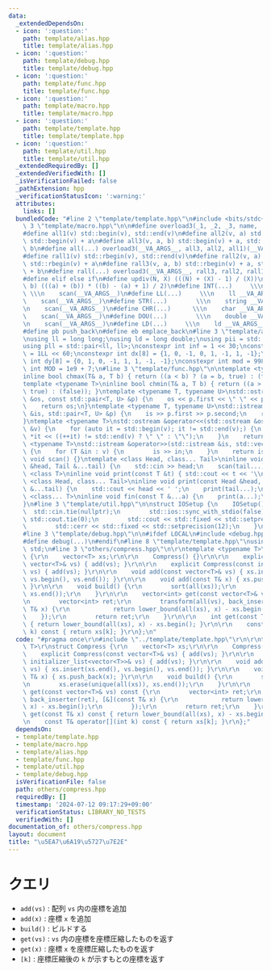 ```yaml
---
data:
  _extendedDependsOn:
  - icon: ':question:'
    path: template/alias.hpp
    title: template/alias.hpp
  - icon: ':question:'
    path: template/debug.hpp
    title: template/debug.hpp
  - icon: ':question:'
    path: template/func.hpp
    title: template/func.hpp
  - icon: ':question:'
    path: template/macro.hpp
    title: template/macro.hpp
  - icon: ':question:'
    path: template/template.hpp
    title: template/template.hpp
  - icon: ':question:'
    path: template/util.hpp
    title: template/util.hpp
  _extendedRequiredBy: []
  _extendedVerifiedWith: []
  _isVerificationFailed: false
  _pathExtension: hpp
  _verificationStatusIcon: ':warning:'
  attributes:
    links: []
  bundledCode: "#line 2 \"template/template.hpp\"\n#include <bits/stdc++.h>\n#line\
    \ 3 \"template/macro.hpp\"\n\n#define overload3(_1, _2, _3, name, ...) name\n\
    #define all1(v) std::begin(v), std::end(v)\n#define all2(v, a) std::begin(v),\
    \ std::begin(v) + a\n#define all3(v, a, b) std::begin(v) + a, std::begin(v) +\
    \ b\n#define all(...) overload3(__VA_ARGS__, all3, all2, all1)(__VA_ARGS__)\n\
    #define rall1(v) std::rbegin(v), std::rend(v)\n#define rall2(v, a) std::rbegin(v),\
    \ std::rbegin(v) + a\n#define rall3(v, a, b) std::rbegin(v) + a, std::rbegin(v)\
    \ + b\n#define rall(...) overload3(__VA_ARGS__, rall3, rall2, rall1)(__VA_ARGS__)\n\
    #define elif else if\n#define updiv(N, X) (((N) + (X) - 1) / (X))\n#define sigma(a,\
    \ b) (((a) + (b)) * ((b) - (a) + 1) / 2)\n#define INT(...)     \\\n    int __VA_ARGS__;\
    \ \\\n    scan(__VA_ARGS__)\n#define LL(...)     \\\n    ll __VA_ARGS__; \\\n\
    \    scan(__VA_ARGS__)\n#define STR(...)        \\\n    string __VA_ARGS__; \\\
    \n    scan(__VA_ARGS__)\n#define CHR(...)      \\\n    char __VA_ARGS__; \\\n\
    \    scan(__VA_ARGS__)\n#define DOU(...)        \\\n    double __VA_ARGS__; \\\
    \n    scan(__VA_ARGS__)\n#define LD(...)     \\\n    ld __VA_ARGS__; \\\n    scan(__VA_ARGS__)\n\
    #define pb push_back\n#define eb emplace_back\n#line 3 \"template/alias.hpp\"\n\
    \nusing ll = long long;\nusing ld = long double;\nusing pii = std::pair<int, int>;\n\
    using pll = std::pair<ll, ll>;\nconstexpr int inf = 1 << 30;\nconstexpr ll INF\
    \ = 1LL << 60;\nconstexpr int dx[8] = {1, 0, -1, 0, 1, -1, 1, -1};\nconstexpr\
    \ int dy[8] = {0, 1, 0, -1, 1, 1, -1, -1};\nconstexpr int mod = 998244353;\nconstexpr\
    \ int MOD = 1e9 + 7;\n#line 3 \"template/func.hpp\"\n\ntemplate <typename T>\n\
    inline bool chmax(T& a, T b) { return ((a < b) ? (a = b, true) : (false)); }\n\
    template <typename T>\ninline bool chmin(T& a, T b) { return ((a > b) ? (a = b,\
    \ true) : (false)); }\ntemplate <typename T, typename U>\nstd::ostream &operator<<(std::ostream\
    \ &os, const std::pair<T, U> &p) {\n    os << p.first << \" \" << p.second;\n\
    \    return os;\n}\ntemplate <typename T, typename U>\nstd::istream &operator>>(std::istream\
    \ &is, std::pair<T, U> &p) {\n    is >> p.first >> p.second;\n    return is;\n\
    }\ntemplate <typename T>\nstd::ostream &operator<<(std::ostream &os, const std::vector<T>\
    \ &v) {\n    for (auto it = std::begin(v); it != std::end(v);) {\n        os <<\
    \ *it << ((++it) != std::end(v) ? \" \" : \"\");\n    }\n    return os;\n}\ntemplate\
    \ <typename T>\nstd::istream &operator>>(std::istream &is, std::vector<T> &v)\
    \ {\n    for (T &in : v) {\n        is >> in;\n    }\n    return is;\n}\ninline\
    \ void scan() {}\ntemplate <class Head, class... Tail>\ninline void scan(Head\
    \ &head, Tail &...tail) {\n    std::cin >> head;\n    scan(tail...);\n}\ntemplate\
    \ <class T>\ninline void print(const T &t) { std::cout << t << '\\n'; }\ntemplate\
    \ <class Head, class... Tail>\ninline void print(const Head &head, const Tail\
    \ &...tail) {\n    std::cout << head << ' ';\n    print(tail...);\n}\ntemplate\
    \ <class... T>\ninline void fin(const T &...a) {\n    print(a...);\n    exit(0);\n\
    }\n#line 3 \"template/util.hpp\"\n\nstruct IOSetup {\n    IOSetup() {\n      \
    \  std::cin.tie(nullptr);\n        std::ios::sync_with_stdio(false);\n       \
    \ std::cout.tie(0);\n        std::cout << std::fixed << std::setprecision(12);\n\
    \        std::cerr << std::fixed << std::setprecision(12);\n    }\n} IOSetup;\n\
    #line 3 \"template/debug.hpp\"\n\n#ifdef LOCAL\n#include <debug.hpp>\n#else\n\
    #define debug(...)\n#endif\n#line 8 \"template/template.hpp\"\nusing namespace\
    \ std;\n#line 3 \"others/compress.hpp\"\n\r\ntemplate <typename T>\r\nstruct Compress\
    \ {\r\n    vector<T> xs;\r\n\r\n    Compress() {}\r\n\r\n    explicit Compress(const\
    \ vector<T>& vs) { add(vs); }\r\n\r\n    explicit Compress(const initializer_list<vector<T>>&\
    \ vs) { add(vs); }\r\n\r\n    void add(const vector<T>& vs) { xs.insert(xs.end(),\
    \ vs.begin(), vs.end()); }\r\n\r\n    void add(const T& x) { xs.push_back(x);\
    \ }\r\n\r\n    void build() {\r\n        sort(all(xs));\r\n        xs.erase(unique(all(xs)),\
    \ xs.end());\r\n    }\r\n\r\n    vector<int> get(const vector<T>& vs) const {\r\
    \n        vector<int> ret;\r\n        transform(all(vs), back_inserter(ret), [&](const\
    \ T& x) {\r\n            return lower_bound(all(xs), x) - xs.begin();\r\n    \
    \    });\r\n        return ret;\r\n    }\r\n\r\n    int get(const T& x) const\
    \ { return lower_bound(all(xs), x) - xs.begin(); }\r\n\r\n    const T& operator[](int\
    \ k) const { return xs[k]; }\r\n};\n"
  code: "#pragma once\r\n#include \"../template/template.hpp\"\r\n\r\ntemplate <typename\
    \ T>\r\nstruct Compress {\r\n    vector<T> xs;\r\n\r\n    Compress() {}\r\n\r\n\
    \    explicit Compress(const vector<T>& vs) { add(vs); }\r\n\r\n    explicit Compress(const\
    \ initializer_list<vector<T>>& vs) { add(vs); }\r\n\r\n    void add(const vector<T>&\
    \ vs) { xs.insert(xs.end(), vs.begin(), vs.end()); }\r\n\r\n    void add(const\
    \ T& x) { xs.push_back(x); }\r\n\r\n    void build() {\r\n        sort(all(xs));\r\
    \n        xs.erase(unique(all(xs)), xs.end());\r\n    }\r\n\r\n    vector<int>\
    \ get(const vector<T>& vs) const {\r\n        vector<int> ret;\r\n        transform(all(vs),\
    \ back_inserter(ret), [&](const T& x) {\r\n            return lower_bound(all(xs),\
    \ x) - xs.begin();\r\n        });\r\n        return ret;\r\n    }\r\n\r\n    int\
    \ get(const T& x) const { return lower_bound(all(xs), x) - xs.begin(); }\r\n\r\
    \n    const T& operator[](int k) const { return xs[k]; }\r\n};"
  dependsOn:
  - template/template.hpp
  - template/macro.hpp
  - template/alias.hpp
  - template/func.hpp
  - template/util.hpp
  - template/debug.hpp
  isVerificationFile: false
  path: others/compress.hpp
  requiredBy: []
  timestamp: '2024-07-12 09:17:29+09:00'
  verificationStatus: LIBRARY_NO_TESTS
  verifiedWith: []
documentation_of: others/compress.hpp
layout: document
title: "\u5EA7\u6A19\u5727\u7E2E"
---
```


# クエリ

- `add(vs)` : 配列 `vs` 内の座標を追加
- `add(x)` : 座標 `x` を追加
- `build()` : ビルドする
- `get(vs)` : `vs` 内の座標を座標圧縮したものを返す
- `get(x)` : 座標 `x` を座標圧縮したものを返す
- `[k]` : 座標圧縮後の `k` が示すもとの座標を返す
